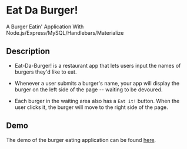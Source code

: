 # Eat Da Burger!
A Burger Eatin' Application With Node.js/Express/MySQL/Handlebars/Materialize

## Description

* Eat-Da-Burger! is a restaurant app that lets users input the names of burgers they'd like to eat.

* Whenever a user submits a burger's name, your app will display the burger on the left side of the page -- waiting to be devoured.

* Each burger in the waiting area also has a `Eat it!` button. When the user clicks it, the burger will move to the right side of the page.

## Demo

The demo of the burger eating application can be found [here](https://samammireh-burger.herokuapp.com/burgers).
